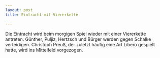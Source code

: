 ```yaml
---
layout: post
title: Eintracht mit Viererkette

---
```


Die Eintracht wird beim morgigen Spiel wieder mit einer Viererkette antreten. Günther, Puljiz, Hertzsch und Bürger werden gegen Schalke verteidigen. Christoph Preuß, der zuletzt häufig eine Art Libero gespielt hatte, wird ins Mittelfeld vorgezogen.


